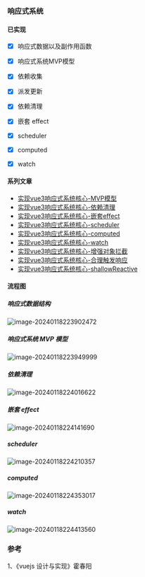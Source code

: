 ### 响应式系统

#### 已实现

- [x] 响应式数据以及副作用函数
- [x] 响应式系统MVP模型
- [x] 依赖收集
- [x] 派发更新
- [x] 依赖清理
- [x] 嵌套 effect
- [x] scheduler
- [x] computed
- [x] watch



#### 系列文章

- [实现vue3响应式系统核心-MVP模型](./实现vue3响应式系统核心-MVP模型.md)
- [实现vue3响应式系统核心-依赖清理](./实现vue3响应式系统核心-依赖清理.md)
- [实现vue3响应式系统核心-嵌套effect](./实现vue3响应式系统核心-嵌套effect.md)
- [实现vue3响应式系统核心-scheduler](./实现vue3响应式系统核心-scheduler.md)
- [实现vue3响应式系统核心-computed](./实现vue3响应式系统核心-computed.md)
- [实现vue3响应式系统核心-watch](./实现vue3响应式系统核心-watch.md)
- [实现vue3响应式系统核心-增强对象拦截](./实现vue3响应式系统核心-增强对象拦截.md)
- [实现vue3响应式系统核心-合理触发响应](./实现vue3响应式系统核心-合理触发响应.md)
- [实现vue3响应式系统核心-shallowReactive](./实现vue3响应式系统核心-shallowReactive.md)


#### 流程图

##### 响应式数据结构

![image-20240118223902472](https://qn.huat.xyz/mac/202401182239504.png)





##### 响应式系统 MVP 模型

![image-20240118223949999](https://qn.huat.xyz/mac/202401182239017.png)



##### 依赖清理

![image-20240118224016622](https://qn.huat.xyz/mac/202401182240651.png)

##### 嵌套 effect

![image-20240118224141690](https://qn.huat.xyz/mac/202401182241712.png)

##### scheduler

![image-20240118224210357](https://qn.huat.xyz/mac/202401182242379.png)

##### computed

![image-20240118224353017](https://qn.huat.xyz/mac/202401182243042.png)



##### watch

![image-20240118224413560](https://qn.huat.xyz/mac/202401182244587.png)





### 参考

1、《vuejs 设计与实现》霍春阳